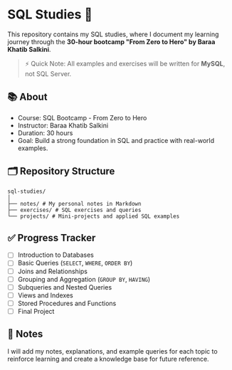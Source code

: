 # SQL Studies 🚀

This repository contains my SQL studies, where I document my learning journey through the **30-hour bootcamp "From Zero to Hero" by Baraa Khatib Salkini**.

> ⚡ Quick Note: All examples and exercises will be written for **MySQL**, not SQL Server.

## 📚 About
- Course: SQL Bootcamp - From Zero to Hero  
- Instructor: Baraa Khatib Salkini  
- Duration: 30 hours  
- Goal: Build a strong foundation in SQL and practice with real-world examples.  

## 🗂️ Repository Structure
```
sql-studies/
│
├── notes/ # My personal notes in Markdown
├── exercises/ # SQL exercises and queries
└── projects/ # Mini-projects and applied SQL examples
```

## ✅ Progress Tracker
- [ ] Introduction to Databases  
- [ ] Basic Queries (`SELECT`, `WHERE`, `ORDER BY`)  
- [ ] Joins and Relationships  
- [ ] Grouping and Aggregation (`GROUP BY`, `HAVING`)  
- [ ] Subqueries and Nested Queries  
- [ ] Views and Indexes  
- [ ] Stored Procedures and Functions  
- [ ] Final Project  

## 🧠 Notes
I will add my notes, explanations, and example queries for each topic to reinforce learning and create a knowledge base for future reference.
